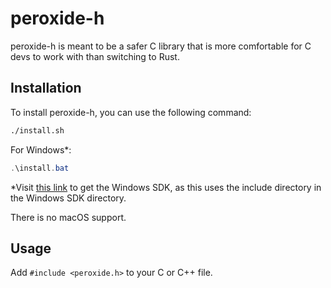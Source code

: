 # peroxide-h

peroxide-h is meant to be a safer C library that is more comfortable for C devs to work with than switching to Rust.

## Installation

To install peroxide-h, you can use the following command:

```bash
./install.sh
```

For Windows*:

```powershell
.\install.bat
```

*Visit [this link](https://go.microsoft.com/fwlink/?linkid=2320455) to get the Windows SDK, as this uses the include directory in the Windows SDK directory.

There is no macOS support.

## Usage

Add `#include <peroxide.h>` to your C or C++ file.